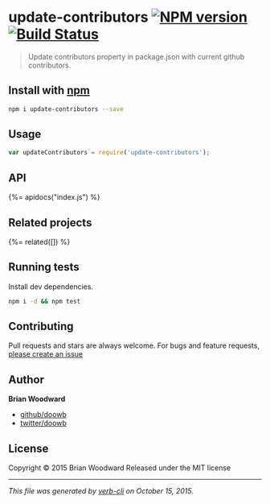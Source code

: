 # update-contributors [![NPM version](https://badge.fury.io/js/update-contributors.svg)](http://badge.fury.io/js/update-contributors)  [![Build Status](https://travis-ci.org/doowb/update-contributors.svg)](https://travis-ci.org/doowb/update-contributors) 

> Update contributors property in package.json with current github contributors.

## Install with [npm](npmjs.org)

```bash
npm i update-contributors --save
```

## Usage

```js
var updateContributors = require('update-contributors');
```

## API
<!-- add a path or glob pattern for files with code comments to use for docs  -->
{%= apidocs("index.js") %}

## Related projects
<!-- add an array of related projects, then un-escape the helper -->
{%= related([]) %}  

## Running tests
Install dev dependencies.

```bash
npm i -d && npm test
```


## Contributing
Pull requests and stars are always welcome. For bugs and feature requests, [please create an issue](https://github.com/doowb/update-contributors/issues)


## Author

**Brian Woodward**
 
+ [github/doowb](https://github.com/doowb)
+ [twitter/doowb](http://twitter.com/doowb) 

## License
Copyright © 2015 Brian Woodward
Released under the MIT license

***

_This file was generated by [verb-cli](https://github.com/assemble/verb-cli) on October 15, 2015._
